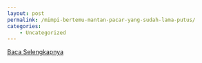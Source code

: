 ```yaml
---
layout: post
permalink: /mimpi-bertemu-mantan-pacar-yang-sudah-lama-putus/
categories:
    - Uncategorized
---
```


[Baca Selengkapnya](/07)